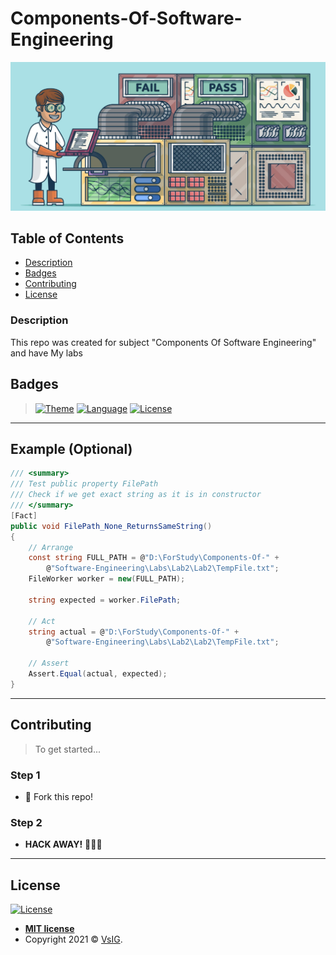 # Components-Of-Software-Engineering

<p align="center">
  <img src="https://github.com/VsIG-official/Components-Of-Software-Engineering/blob/master/Images/test.png" data-canonical-src="https://github.com/VsIG-official/Components-Of-Software-Engineering/blob/master/Images/test.png" />
</p>

## Table of Contents

- [Description](#description)
- [Badges](#badges)
- [Contributing](#contributing)
- [License](#license)

### Description

This repo was created for subject "Components Of Software Engineering" and have My labs

## Badges

> [![Theme](https://img.shields.io/badge/Theme-Testing-blue?style=flat-square)](https://en.wikipedia.org/wiki/Software_testing)
> [![Language](https://img.shields.io/badge/Language-CSharp-purple?style=flat-square)](https://en.wikipedia.org/wiki/C_Sharp_(programming_language))
> [![License](http://img.shields.io/:License-MIT-blue.svg?style=flat-square)](http://badges.mit-license.org)

---

## Example (Optional)

```csharp
/// <summary>
/// Test public property FilePath
/// Check if we get exact string as it is in constructor
/// </summary>
[Fact]
public void FilePath_None_ReturnsSameString()
{
	// Arrange
	const string FULL_PATH = @"D:\ForStudy\Components-Of-" +
		@"Software-Engineering\Labs\Lab2\Lab2\TempFile.txt";
	FileWorker worker = new(FULL_PATH);

	string expected = worker.FilePath;

	// Act
	string actual = @"D:\ForStudy\Components-Of-" +
		@"Software-Engineering\Labs\Lab2\Lab2\TempFile.txt";

	// Assert
	Assert.Equal(actual, expected);
}
```

---

## Contributing

> To get started...

### Step 1

- 🍴 Fork this repo!

### Step 2

- **HACK AWAY!** 🔨🔨🔨

---

## License

[![License](http://img.shields.io/:license-mit-blue.svg?style=flat-square)](http://badges.mit-license.org)

- **[MIT license](http://opensource.org/licenses/mit-license.php)**
- Copyright 2021 © <a href="https://github.com/VsIG-official" target="_blank">VsIG</a>.

